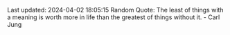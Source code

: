 Last updated: 2024-04-02 18:05:15
Random Quote: The least of things with a meaning is worth more in life than the greatest of things without it. - Carl Jung
